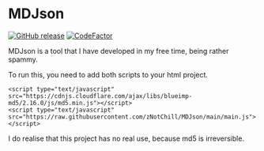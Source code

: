 
# MDJson

[![GitHub release](https://img.shields.io/github/release/znotchill/mdjson.svg)](https://github.com/znotchill/mdjson/releases/latest)
[![CodeFactor](https://www.codefactor.io/repository/github/znotchill/mdjson/badge/main)](https://www.codefactor.io/repository/github/znotchill/mdjson/overview/main)

MDJson is a tool that I have developed in my free time, being rather spammy.

To run this, you need to add both scripts to your html project.
```
<script type="text/javascript" src="https://cdnjs.cloudflare.com/ajax/libs/blueimp-md5/2.16.0/js/md5.min.js"></script>
<script type="text/javascript" src="https://raw.githubusercontent.com/zNotChill/MDJson/main/main.js"></script>
```

I do realise that this project has no real use, because md5 is irreversible.
